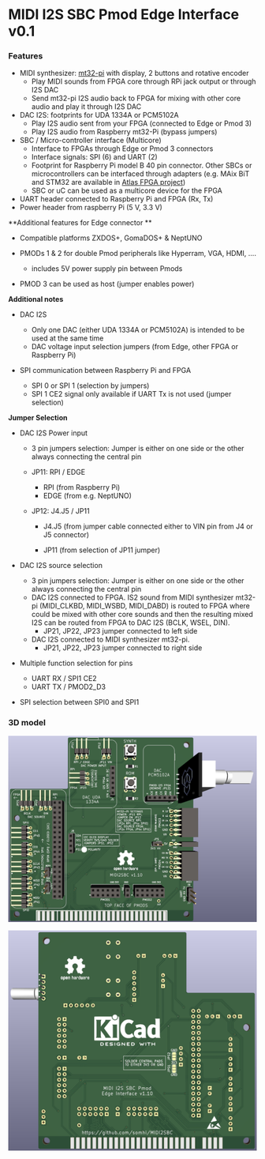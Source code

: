 # MIDI I2S SBC Pmod Edge Interface v0.1

### **Features**

* MIDI synthesizer: [mt32-pi](https://github.com/dwhinham/mt32-pi) with display, 2 buttons and rotative encoder 
  * Play MIDI sounds from FPGA core through RPi jack output or through I2S DAC
  * Send mt32-pi I2S audio back to FPGA for mixing with other core audio and play it through I2S DAC
* DAC I2S: footprints for UDA 1334A or PCM5102A
  * Play I2S audio sent from your FPGA (connected to Edge or Pmod 3)
  * Play I2S audio from Raspberry mt32-Pi (bypass jumpers)
* SBC / Micro-controller interface (Multicore)
  * Interface to FPGAs through Edge or Pmod 3 connectors
  * Interface signals: SPI (6) and UART (2) 
  * Footprint for Raspberry Pi model B 40 pin connector. Other SBCs or microcontrollers can be interfaced through adapters (e.g. MAix BiT and STM32 are available in [Atlas FPGA project](https://github.com/atlasfpga))
  * SBC or uC can be used as a multicore device for the FPGA
* UART header connected to Raspberry Pi and FPGA (Rx, Tx)
* Power header from raspberry Pi (5 V, 3.3 V)

**Additional features for Edge connector ** 

* Compatible platforms ZXDOS+, GomaDOS+ & NeptUNO

* PMODs 1 & 2 for double Pmod peripherals like Hyperram, VGA, HDMI, .... 
  * includes 5V power supply pin between Pmods  
* PMOD 3 can be used as host (jumper enables power)



**Additional notes**

* DAC I2S 
  * Only one DAC (either UDA 1334A or PCM5102A) is intended to be used at the same time
  * DAC voltage input selection jumpers (from Edge, other FPGA or Raspberry Pi)

* SPI communication between Raspberry Pi and FPGA
  * SPI 0 or SPI 1 (selection by jumpers)
  * SPI 1 CE2 signal only available if UART Tx is not used (jumper selection)



**Jumper Selection**

* DAC I2S Power input  

  * 3 pin jumpers selection: Jumper is either on one side or the other always connecting the central pin

  * JP11:  RPI / EDGE  

    * RPI (from Raspberry Pi)
    * EDGE (from e.g. NeptUNO)

  * JP12:  J4.J5 / JP11

    * J4.J5 (from jumper cable connected either to VIN pin from J4 or J5 connector)

    * JP11 (from selection of JP11 jumper)

      

* DAC I2S source selection
  * 3 pin jumpers selection: Jumper is either on one side or the other always connecting the central pin
  * DAC I2S connected to FPGA. IS2 sound from MIDI synthesizer mt32-pi (MIDI_CLKBD, MIDI_WSBD, MIDI_DABD) is routed to FPGA where could be mixed with other core sounds and then the resulting mixed I2S can be routed from FPGA to DAC I2S (BCLK, WSEL, DIN).
    * JP21, JP22, JP23 jumper connected to left side
  * DAC I2S connected to MIDI synthesizer mt32-pi. 
    * JP21, JP22, JP23   jumper connected to right side

* Multiple function selection for pins
  * UART RX / SPI1 CE2
  * UART TX / PMOD2_D3

* SPI selection between SPI0 and SPI1



### 3D model

![addon-edge-rpi-i2s-pmod1](addon-edge-rpi-i2s-pmod1.png)



![addon-edge-rpi-i2s-pmod2](addon-edge-rpi-i2s-pmod2.png)

